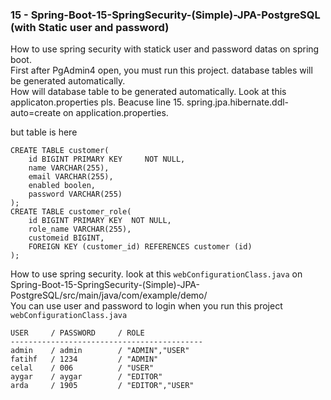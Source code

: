 ### 15 - Spring-Boot-15-SpringSecurity-(Simple)-JPA-PostgreSQL (with Static user and password)
How to use spring security with statick user and password datas on spring boot.<br/> 
First after PgAdmin4 open, you must run this project. database tables will be generated automatically. <br/>
How will database table to be generated automatically. Look at this applicaton.properties pls. Beacuse line 15. spring.jpa.hibernate.ddl-auto=create on application.properties.<br/>

but table is here
``` 
CREATE TABLE customer(
    id BIGINT PRIMARY KEY     NOT NULL,
    name VARCHAR(255),
    email VARCHAR(255),
    enabled boolen,
    password VARCHAR(255)
);
CREATE TABLE customer_role(
    id BIGINT PRIMARY KEY  NOT NULL,
    role_name VARCHAR(255),
    customeid BIGINT,
    FOREIGN KEY (customer_id) REFERENCES customer (id)
);
``` 
How to use spring security. look at this `webConfigurationClass.java` on Spring-Boot-15-SpringSecurity-(Simple)-JPA-PostgreSQL/src/main/java/com/example/demo/   <br>
You can use user and password to login when you run this project
`webConfigurationClass.java`
``` 
USER     / PASSWORD     / ROLE
-------------------------------------------
admin    / admin        / "ADMIN","USER"
fatihf   / 1234         / "ADMIN"
celal    / 006          / "USER"
aygar    / aygar        / "EDITOR"
arda     / 1905         / "EDITOR","USER"
``` 
